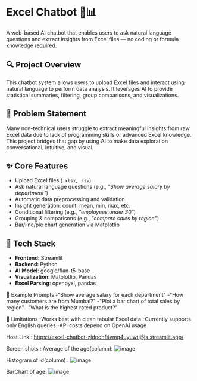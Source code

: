 # Excel Chatbot 🤖📊

A web-based AI chatbot that enables users to ask natural language questions and extract insights from Excel files — no coding or formula knowledge required.

## 🔍 Project Overview

This chatbot system allows users to upload Excel files and interact using natural language to perform data analysis. It leverages AI to provide statistical summaries, filtering, group comparisons, and visualizations.

## 🧠 Problem Statement

Many non-technical users struggle to extract meaningful insights from raw Excel data due to lack of programming skills or advanced Excel knowledge. This project bridges that gap by using AI to make data exploration conversational, intuitive, and visual.

## ✨ Core Features

- Upload Excel files (`.xlsx`, `.csv`)
- Ask natural language questions (e.g., *"Show average salary by department"*)
- Automatic data preprocessing and validation
- Insight generation: count, mean, min, max, etc.
- Conditional filtering (e.g., *"employees under 30"*)
- Grouping & comparisons (e.g., *"compare sales by region"*)
- Bar/line/pie chart generation via Matplotlib

## 🧱 Tech Stack

- **Frontend**: Streamlit
- **Backend**: Python
- **AI Model**: google/flan-t5-base
- **Visualization**: Matplotlib, Pandas
- **Excel Parsing**: openpyxl, pandas

🧪 Example Prompts
-"Show average salary for each department"
-"How many customers are from Mumbai?"
-"Plot a bar chart of total sales by region"
-"What is the highest rated product?"

📌 Limitations
-Works best with clean tabular Excel data
-Currently supports only English queries
-API costs depend on OpenAI usage

Host Link : https://excel-chatbot-zjdpohf4vmq4uyuwtij5js.streamlit.app/

Screen shots : 
Average of the age(column): 
![image](https://github.com/user-attachments/assets/01804600-6f21-40d5-abcb-ad9d14ece300)

Histogram of id(column) :
![image](https://github.com/user-attachments/assets/7d4a9a0a-9f81-48a5-99ed-4572e62453c3)

BarChart of age:
![image](https://github.com/user-attachments/assets/34cc5c69-108d-4e4b-9fb0-c71c8ee05abf)


